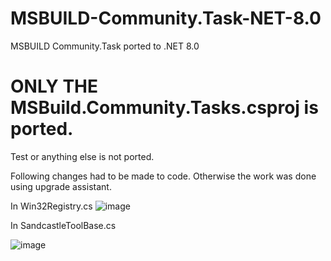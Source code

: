 # MSBUILD-Community.Task-NET-8.0
MSBUILD Community.Task ported to .NET 8.0

# ONLY THE MSBuild.Community.Tasks.csproj is ported. 
Test or anything else is not ported.

Following changes had to be made to code. Otherwise the work was done using upgrade assistant.


In Win32Registry.cs 
![image](https://github.com/OttoHaarahiltunen/MSBUILD-Community.Task-NET-8.0/assets/133627577/7be3fad4-174e-4ca6-ac3b-b351a258c46f)

In SandcastleToolBase.cs

![image](https://github.com/OttoHaarahiltunen/MSBUILD-Community.Task-NET-8.0/assets/133627577/f21b038e-f315-47d7-8228-6478033a9f64)



